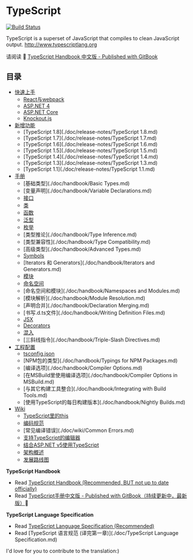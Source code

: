 # TypeScript

[![Build Status](https://travis-ci.org/zhongsp/TypeScript.svg?branch=master)](https://travis-ci.org/zhongsp/TypeScript)

TypeScript is a superset of JavaScript that compiles to clean JavaScript output.  http://www.typescriptlang.org

请阅读 :book: [TypeScript Handbook 中文版 - Published with GitBook](http://zhongsp.gitbooks.io/typescript-handbook/content/)


## 目录

* [快速上手](./doc/handbook/quick-start/README.md)
  * [React与webpack](./doc/handbook/quick-start/react-webpack.md)
  * [ASP.NET 4](./doc/handbook/quick-start/asp-net.md)
  * [ASP.NET Core](./doc/handbook/quick-start/asp-net-core.md)
  * [Knockout.js](./doc/handbook/quick-start/knockout.md)
* [新增功能](./doc/release-notes/README.md)
  * [TypeScript 1.8](./doc/release-notes/TypeScript 1.8.md)
  * [TypeScript 1.7](./doc/release-notes/TypeScript 1.7.md)
  * [TypeScript 1.6](./doc/release-notes/TypeScript 1.6.md)
  * [TypeScript 1.5](./doc/release-notes/TypeScript 1.5.md)
  * [TypeScript 1.4](./doc/release-notes/TypeScript 1.4.md)
  * [TypeScript 1.3](./doc/release-notes/TypeScript 1.3.md)
  * [TypeScript 1.1](./doc/release-notes/TypeScript 1.1.md)
* [手册](./doc/handbook/README.md)
  * [基础类型](./doc/handbook/Basic Types.md)
  * [变量声明](./doc/handbook/Variable Declarations.md)
  * [接口](./doc/handbook/Interfaces.md)
  * [类](./doc/handbook/Classes.md)
  * [函数](./doc/handbook/Functions.md)
  * [泛型](./doc/handbook/Generics.md)
  * [枚举](./doc/handbook/Enums.md)
  * [类型推论](./doc/handbook/Type Inference.md)
  * [类型兼容性](./doc/handbook/Type Compatibility.md)
  * [高级类型](./doc/handbook/Advanced Types.md)
  * [Symbols](./doc/handbook/Symbols.md)
  * [Iterators 和 Generators](./doc/handbook/Iterators and Generators.md)
  * [模块](./doc/handbook/Modules.md)
  * [命名空间](./doc/handbook/Namespaces.md)
  * [命名空间和模块](./doc/handbook/Namespaces and Modules.md)
  * [模块解析](./doc/handbook/Module Resolution.md)
  * [声明合并](./doc/handbook/Declaration Merging.md)
  * [书写.d.ts文件](./doc/handbook/Writing Definition Files.md)
  * [JSX](./doc/handbook/JSX.md)
  * [Decorators](./doc/handbook/Decorators.md)
  * [混入](./doc/handbook/Mixins.md)
  * [三斜线指令](./doc/handbook/Triple-Slash Directives.md)
* [工程配置](./doc/handbook/README.md)
  * [tsconfig.json](./doc/handbook/tsconfig.json.md)
  * [NPM包的类型](./doc/handbook/Typings for NPM Packages.md)
  * [编译选项](./doc/handbook/Compiler Options.md)
  * [在MSBuild里使用编译选项](./doc/handbook/Compiler Options in MSBuild.md)
  * [与其它构建工具整合](./doc/handbook/Integrating with Build Tools.md)
  * [使用TypeScript的每日构建版本](./doc/handbook/Nightly Builds.md)
* [Wiki](./doc/wiki/README.md)
  * [TypeScript里的this](./doc/wiki/this-in-TypeScript.md)
  * [编码规范](./doc/wiki/coding_guidelines.md)
  * [常见编译错误](./doc/wiki/Common Errors.md)
  * [支持TypeScript的编辑器](./doc/wiki/TypeScript-Editor-Support.md)
  * [结合ASP.NET v5使用TypeScript](./doc/wiki/Using-TypeScript-With-ASP.NET-5.md)
  * [架构概述](./doc/wiki/Architectural-Overview.md)
  * [发展路线图](./doc/wiki/Roadmap.md)


**TypeScript Handbook**

* Read [TypeScript Handbook (Recommended, BUT not up to date officially)](http://www.typescriptlang.org/Handbook)
* Read [TypeScript手册中文版 - Published with GitBook（持续更新中，最新版）](http://zhongsp.gitbooks.io/typescript-handbook/content/):book: 

**TypeScript Language Specification**

* Read [TypeScript Language Specification (Recommended)](https://github.com/Microsoft/TypeScript/blob/master/doc/spec.md)
* Read [TypeScript 语言规范 (译完第一章)](./doc/TypeScript Language Specification.md)

I'd love for you to contribute to the translation:)
